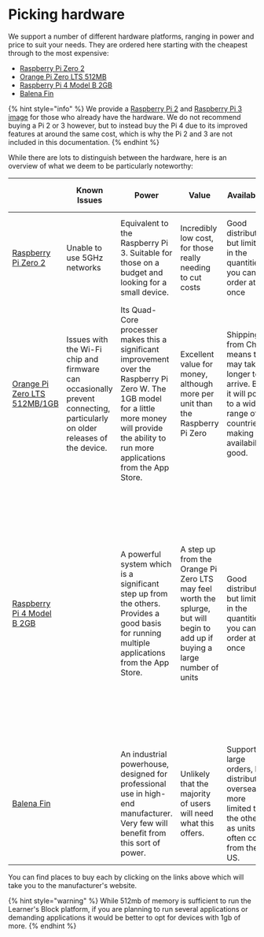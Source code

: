 # Picking hardware

We support a number of different hardware platforms, ranging in power and price to suit your needs. They are ordered here starting with the cheapest through to the most expensive:

* [Raspberry Pi Zero 2](https://www.raspberrypi.com/products/raspberry-pi-zero-2-w/)
* [Orange Pi Zero LTS 512MB](http://www.orangepi.org/orangepizerolts/)
* [Raspberry Pi 4 Model B 2GB](https://www.raspberrypi.org/products/raspberry-pi-4-model-b/)
* [Balena Fin](https://www.balena.io/fin/?)

{% hint style="info" %}
We provide a [Raspberry Pi 2](https://downloads.learnersblock.org) and [Raspberry Pi 3 image](https://downloads.learnersblock.org) for those who already have the hardware. We do not recommend buying a Pi 2 or 3 however, but to instead buy the Pi 4 due to its improved features at around the same cost, which is why the Pi 2 and 3 are not included in this documentation.
{% endhint %}

While there are lots to distinguish between the hardware, here is an overview of what we deem to be particularly noteworthy:

|                                                                                            | Known Issues                                                                                                                | Power                                                                                                                                                                                                   | Value                                                                                                                        | Availability                                                                                                                          | Features                                                                                                                                                                                                                                                 | Durability                                                                                                   | Wi-Fi                                                                                                                                                                                                    | Storage                         | Approximate cost (before shipping)                              |
| ------------------------------------------------------------------------------------------ | --------------------------------------------------------------------------------------------------------------------------- | ------------------------------------------------------------------------------------------------------------------------------------------------------------------------------------------------------- | ---------------------------------------------------------------------------------------------------------------------------- | ------------------------------------------------------------------------------------------------------------------------------------- | -------------------------------------------------------------------------------------------------------------------------------------------------------------------------------------------------------------------------------------------------------- | ------------------------------------------------------------------------------------------------------------ | -------------------------------------------------------------------------------------------------------------------------------------------------------------------------------------------------------- | ------------------------------- | --------------------------------------------------------------- |
| [Raspberry Pi Zero 2](https://www.raspberrypi.com/products/raspberry-pi-zero-2-w/)         | Unable to use 5GHz networks                                                                                                 | Equivalent to the Raspberry Pi 3. Suitable for those on a budget and looking for a small device.                                                                                                        | Incredibly low cost, for those really needing to cut costs                                                                   | Good distribution, but limited in the quantities you can order at once                                                                | Provides the bare minimum needed to run the Block, no USB ports and no Ethernet                                                                                                                                                                          | Tried and tested, produced by a reliable manufacturer                                                        | Built in Wi-Fi, but with no aerial impacts the range                                                                                                                                                     | SD Card                         | $15USD                                                          |
| [Orange Pi Zero LTS 512MB/1GB](http://www.orangepi.org/orangepizerolts/)                   | Issues with the Wi-Fi chip and firmware can occasionally prevent connecting, particularly on older releases of the device.  | Its Quad-Core processer makes this a significant improvement over the Raspberry Pi Zero W. The 1GB model for a little more money will provide the ability to run more applications from the App Store.  | Excellent value for money, although more per unit than the Raspberry Pi Zero                                                 | Shipping from China means this may take longer to arrive. But it will post to a wide range of countries making the availability good. | An Ethernet Port and USB Port make this feature rich hardware expanding the possibilities for your Learner's Block                                                                                                                                       | Runs a little hotter than other units, that may result in slowdowns if in extreme heats and direct sunlight. | An included aerial gives the range a healthy boost                                                                                                                                                       | SD Card                         | $17USD+                                                         |
| [Raspberry Pi 4 Model B 2GB](https://www.raspberrypi.org/products/raspberry-pi-4-model-b/) |                                                                                                                             | A powerful system which is a significant step up from the others. Provides a good basis for running multiple applications from the App Store.                                                           | A step up from the Orange Pi Zero LTS may feel worth the splurge, but will begin to add up if buying a large number of units | Good distribution, but limited in the quantities you can order at once                                                                | Quad-Core processor, 2GB of RAM (no need to go higher) and a Gigabit Ethernet port means this hardware could be plugged into a school network to handle larger numbers. it does mean a larger form factor that won't fit in your pocket like the others. | Tried and tested, produced by a reliable manufacturer                                                        | No aerial, but the newer hardware and technologies provide a good range. Ethernet connectivity will allow for more users, but Wi-Fi is unlikely to support more users than the Orange Pi Zero LTS 512MB. | SD Card                         | $30USD                                                          |
| [Balena Fin](https://www.balena.io/fin/?)                                                  |                                                                                                                             | An industrial powerhouse, designed for professional use in high-end manufacturer. Very few will benefit from this sort of power.                                                                        | Unlikely that the majority of users will need what this offers.                                                              | Supports large orders, but distribution overseas more limited that the others as units will often come from the US.                   | Ethernet and USB Ports                                                                                                                                                                                                                                   | Among the best in class                                                                                      | Designed for Internet of Things devices, Wi-Fi connectivity is central to its design                                                                                                                     | Built in 8/16/32/64 GB options. | $200USD+ (will require additional hardware on top of this cost) |

You can find places to buy each by clicking on the links above which will take you to the manufacturer's website.

{% hint style="warning" %}
While 512mb of memory is sufficient to run the Learner's Block platform, if you are planning to run several applications or demanding applications it would be better to opt for devices with 1gb of more.&#x20;
{% endhint %}
